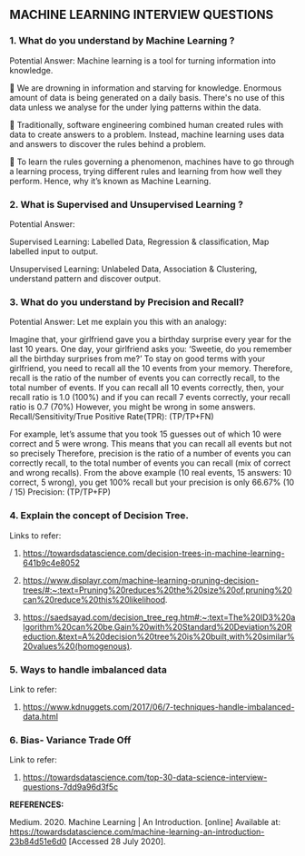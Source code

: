 **<h2>MACHINE LEARNING INTERVIEW QUESTIONS</h2>**

<h3>1. What do you understand by Machine Learning ?</h3>

Potential Answer: Machine learning is a tool for turning information into knowledge. 
  
   We are drowning in information and starving for knowledge. Enormous amount of data is being generated on a daily basis. There's no use of this data unless we analyse for the under lying patterns within the data.
  
   Traditionally, software engineering combined human created rules with data to create answers to a problem. Instead, machine learning uses data and answers to discover the rules behind a problem.
  
   To learn the rules governing a phenomenon, machines have to go through a learning process, trying different rules and learning from how well they perform. Hence, why it’s known as Machine Learning.
  
  
<h3>2. What is Supervised and Unsupervised Learning ?</h3>

Potential Answer:  

Supervised Learning: Labelled Data, Regression & classification, Map labelled input to output.

Unsupervised Learning: Unlabeled Data, Association & Clustering, understand pattern and discover output.



<h3>3. What do you understand by Precision and Recall?</h3>
Potential Answer:  Let me explain you this with an analogy:

Imagine that, your girlfriend gave you a birthday surprise every year for the last 10 years. One day, your girlfriend asks you: ‘Sweetie, do you remember all the birthday surprises from me?’
To stay on good terms with your girlfriend, you need to recall all the 10 events from your memory. Therefore, recall is the ratio of the number of events you can correctly recall, to the total number of events.
If you can recall all 10 events correctly, then, your recall ratio is 1.0 (100%) and if you can recall 7 events correctly, your recall ratio is 0.7 (70%)
However, you might be wrong in some answers.
Recall/Sensitivity/True Positive Rate(TPR): (TP/TP+FN)

For example, let’s assume that you took 15 guesses out of which 10 were correct and 5 were wrong. This means that you can recall all events but not so precisely
Therefore, precision is the ratio of a number of events you can correctly recall, to the total number of events you can recall (mix of correct and wrong recalls).
From the above example (10 real events, 15 answers: 10 correct, 5 wrong), you get 100% recall but your precision is only 66.67% (10 / 15)
Precision: (TP/TP+FP)
  
  
<h3>4. Explain the concept of Decision Tree.</h3>

Links to refer:

1. https://towardsdatascience.com/decision-trees-in-machine-learning-641b9c4e8052
  
2. https://www.displayr.com/machine-learning-pruning-decision-trees/#:~:text=Pruning%20reduces%20the%20size%20of,pruning%20can%20reduce%20this%20likelihood.
  
3. https://saedsayad.com/decision_tree_reg.htm#:~:text=The%20ID3%20algorithm%20can%20be,Gain%20with%20Standard%20Deviation%20Reduction.&text=A%20decision%20tree%20is%20built,with%20similar%20values%20(homogenous).
  

<h3>5. Ways to handle imbalanced data </h3>

Link to refer:
1. https://www.kdnuggets.com/2017/06/7-techniques-handle-imbalanced-data.html
  

<h3>6. Bias- Variance Trade Off </h3>

Link to refer:

1. https://towardsdatascience.com/top-30-data-science-interview-questions-7dd9a96d3f5c


**REFERENCES:**

Medium. 2020. Machine Learning | An Introduction. [online] Available at: <https://towardsdatascience.com/machine-learning-an-introduction-23b84d51e6d0> [Accessed 28 July 2020].

